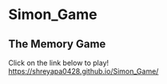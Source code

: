 # Simon_Game
## The Memory Game
Click on the link below to play!
https://shreyapa0428.github.io/Simon_Game/
